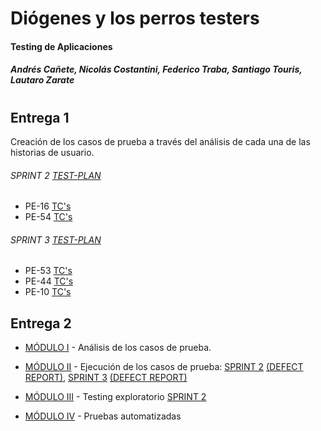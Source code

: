 # Diógenes y los perros testers
#### Testing de Aplicaciones
##### Andrés Cañete, Nicolás Costantini, Federico Traba, Santiago Touris, Lautaro Zarate
# 

## Entrega 1

Creación de los casos de prueba a través del análisis de cada una de las historias de usuario. 
###### SPRINT 2 [TEST-PLAN](https://docs.google.com/document/d/1cRzsieV4jP49zAgaA9VE8X95aKmBHR4mYEuzQSwr0Ok) 

- PE-16 [TC's](https://docs.google.com/spreadsheets/d/1kAghTk28EEQZnIwxGMvScZQrahr2dl1YOIFtH-N5BXY/edit#gid=1563539686)
- PE-54 [TC's](https://docs.google.com/spreadsheets/d/1P8hgk5-0AA_Y96c8ZLSDwD0yFSuE-Qr42PKerb5jUDk/edit#gid=1800191027)

###### SPRINT 3 [TEST-PLAN](https://docs.google.com/document/d/1nLs9V6VCyeB83M4EUAzfIubXvhbm4_5vgCuG957d_TY)

- PE-53 [TC's](https://docs.google.com/spreadsheets/d/1J6Dpg0AByFZncXsjGkP_th51rN9pR2NC7qyvKduGwdk)
- PE-44 [TC's](https://docs.google.com/spreadsheets/d/1m7CZX26biVGjB3rCEYVweXTjZU9w6vKl_Wk7fhPUWAs)
- PE-10 [TC's](https://docs.google.com/spreadsheets/d/184sNEzGRbU-9D2UkaRFBWx04IxHQ9GSD1pxXqZe3pOo)

## Entrega 2

- [MÓDULO I](https://docs.google.com/document/d/1gm_HcwsLBm527fqKThjbQNoIU_xxoRhY-alfnWk7uuo) - Análisis de los casos de prueba.

- [MÓDULO II](https://drive.google.com/drive/u/0/folders/1c9PFvsrYpTk52HWnmueyWYPwDOsORStv) - Ejecución de los casos de prueba: [SPRINT 2](https://docs.google.com/document/d/1cRzsieV4jP49zAgaA9VE8X95aKmBHR4mYEuzQSwr0Ok/#heading=h.4dpofpuycvlp) [(DEFECT REPORT)](https://docs.google.com/spreadsheets/d/14_j983-LSi-nAq7zaerZO5OViDg56q0R745YqN8cc40/edit), [SPRINT 3](https://docs.google.com/document/d/1nLs9V6VCyeB83M4EUAzfIubXvhbm4_5vgCuG957d_TY/#heading=h.38op1l196uhr) [(DEFECT REPORT)](https://docs.google.com/spreadsheets/d/1y7Hfc8hgEWINvDsMLlxW7wRThBEAI7qXm86aJ0BP9ms/edit?usp=drive_web&ouid=109501800947398214863)

- [MÓDULO III]() - Testing exploratorio [SPRINT 2](https://docs.google.com/document/d/1cRzsieV4jP49zAgaA9VE8X95aKmBHR4mYEuzQSwr0Ok/#heading=h.rmz1x83tdoj5)

- [MÓDULO IV](https://github.com/zarate10/TestingAplicaciones-diogenes_y_los_perros_testers-TPO/tree/main/test_cases/automated) - Pruebas automatizadas